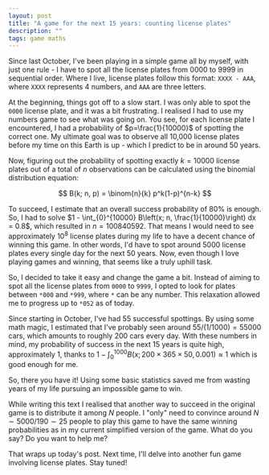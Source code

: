 ```yaml
---
layout: post
title: "A game for the next 15 years: counting license plates"
description: ""
tags: game maths
---
```


Since last October, I've been playing in a simple game all by myself, with just one rule - I have to spot all the license plates from 0000 to 9999 in sequential order. Where I live, license plates follow this format: `XXXX - AAA`, where `XXXX` represents 4 numbers, and `AAA` are three letters.

At the beginning, things got off to a slow start. I was only able to spot the `0000` license plate, and it was a bit frustrating. I realised I had to use my numbers game to see what was going on. You see, for each license plate I encountered, I had a probability of $p=\frac{1}{10000}$ of spotting the correct one. My ultimate goal was to observe all 10,000 license plates before my time on this Earth is up - which I predict to be in around 50 years.

Now, figuring out the probability of spotting exactly $k=10000$ license plates out of a total of $n$ observations can be calculated using the binomial distribution equation:

$$
B(k; n, p) = \binom{n}{k} p^k(1-p)^{n-k}
$$

To succeed, I estimate that an overall success probability of 80% is enough. So, I had to solve $1 - \int_{0}^{10000} B\left(x; n, \frac{1}{10000}\right) dx = 0.8$, which resulted in $n=100840592$. That means I would need to see approximately $10^8$ license plates during my life to have a decent chance of winning this game. In other words, I'd have to spot around 5000 license plates every single day for the next 50 years. Now, even though I love playing games and winning, that seems like a truly uphill task.

So, I decided to take it easy and change the game a bit. Instead of aiming to spot all the license plates from `0000` to `9999`, I opted to look for plates between `*000` and `*999`, where `*` can be any number. This relaxation allowed me to progress up to `*052` as of today.

Since starting in October, I've had 55 successful spottings. By using some math magic, I estimated that I've probably seen around $55/(1/1000) = 55000$ cars, which amounts to roughly 200 cars every day. With these numbers in mind, my probability of success in the next 15 years is quite high, approximately $1$, thanks to $1 - \int_0^{1000} B(x; 200 \times 365 \times 50, 0.001) \approx 1$ which is good enough for me.

So, there you have it! Using some basic statistics saved me from wasting years of my life pursuing an impossible game to win.

While writing this text I realised that another way to succeed in the original game is to distribute it among $N$ people. I "only" need to convince around $N \sim 5000/190 \sim 25$ people to play this game to have the same winning probabilities as in my current simplified version of the game. What do you say? Do you want to help me?

That wraps up today's post. Next time, I'll delve into another fun game involving license plates. Stay tuned!